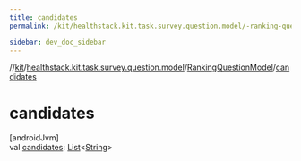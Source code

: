 ```yaml
---
title: candidates
permalink: /kit/healthstack.kit.task.survey.question.model/-ranking-question-model/candidates.html

sidebar: dev_doc_sidebar
---
```

//[kit](../../../kit.html)/[healthstack.kit.task.survey.question.model](../index.html)/[RankingQuestionModel](index.html)/[candidates](candidates.html)



# candidates



[androidJvm]\
val [candidates](candidates.html): [List](https://kotlinlang.org/api/latest/jvm/stdlib/kotlin.collections/-list/index.html)&lt;[String](https://kotlinlang.org/api/latest/jvm/stdlib/kotlin/-string/index.html)&gt;




